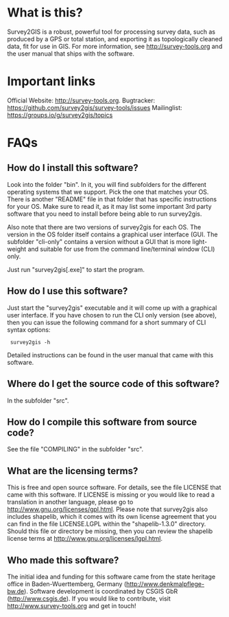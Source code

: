 # What is this?

Survey2GIS is a robust, powerful tool for processing survey data, such
as produced by a GPS or total station, and exporting it as topologically
cleaned data, fit for use in GIS. For more information, see
http://survey-tools.org and the user manual that ships with the software.

# Important links

Official Website: http://survey-tools.org.
Bugtracker: https://github.com/survey2gis/survey-tools/issues
Mailinglist: https://groups.io/g/survey2gis/topics

# FAQs

## How do I install this software?

Look into the folder "bin". In it, you will find subfolders
for the different operating systems that we support. Pick the
one that matches your OS. There is another "README" file in
that folder that has specific instructions for your OS.
Make sure to read it, as it may list some important 3rd
party software that you need to install before being able
to run survey2gis.

Also note that there are two versions of survey2gis for each OS.
The version in the OS folder itself contains a graphical user
interface (GUI. The subfolder "cli-only" contains a version
without a GUI that is more light-weight and suitable for use
from the command line/terminal window (CLI) only.

Just run "survey2gis[.exe]" to start the program.


## How do I use this software?

Just start the "survey2gis" executable and it will come up with a
graphical user interface. If you have chosen to run the CLI only
version (see above), then you can issue the following command
for a short summary of CLI syntax options:

```
 survey2gis -h
```

Detailed instructions can be found in the user manual that came with
this software.


## Where do I get the source code of this software?

In the subfolder "src".

## How do I compile this software from source code?

See the file "COMPILING" in the subfolder "src".


## What are the licensing terms?

This is free and open source software. For details, see the file
LICENSE that came with this software. If LICENSE is missing or
you would like to read a translation in another language, please
go to http://www.gnu.org/licenses/gpl.html.
Please note that survey2gis also includes shapelib, which it comes
with its own license agreement that you can find in the file
LICENSE.LGPL within the "shapelib-1.3.0" directory. Should
this file or directory be missing, then you can review the shapelib
license terms at http://www.gnu.org/licenses/lgpl.html.


## Who made this software?

The initial idea and funding for this software came from the
state heritage office in Baden-Wuerttemberg, Germany
(http://www.denkmalpflege-bw.de). Software development is
coordinated by CSGIS GbR (http://www.csgis.de). If you would
like to contribute, visit http://www.survey-tools.org and get
in touch!



